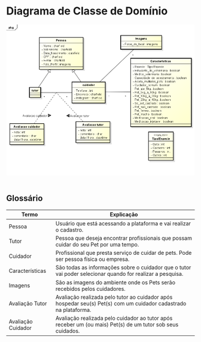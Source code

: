 # Diagrama de Classe de Domínio

![Diagrama de Classes de Domínio](DiagramaDeClasses-NPcorrigido.png)
</br></br>

## Glossário 

|  Termo  |  Explicação  |
| ------- | ------------ |
| Pessoa | Usuário que está acessando a plataforma e vai realizar o cadastro. |   
| Tutor | Pessoa que deseja encontrar profissionais que possam cuidar do seu Pet por uma tempo. |   
| Cuidador | Profissional que presta serviço de cuidar de pets. Pode ser pessoa física ou empresa. |   
| Características | São todas as informações sobre o cuidador que o tutor vai poder selecionar quando for realizar a pesquisa. |   
| Imagens | São as imagens do ambiente onde os Pets serão recebidos pelos cuidadores. |   
| Avaliação Tutor | Avaliação realizada pelo tutor ao cuidador após hospedar seu(s) Pet(s) com um cuidador cadastrado na plataforma. |   
| Avaliação Cuidador | Avaliação realizada pelo cuidador ao tutor após receber um (ou mais) Pet(s) de um tutor sob seus cuidados. |   

